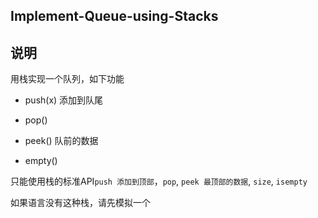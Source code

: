 ## Implement-Queue-using-Stacks

## 说明
用栈实现一个队列，如下功能

- push(x) 添加到队尾

- pop()

- peek() 队前的数据

- empty()


只能使用栈的标准API`push 添加到顶部`，`pop`, `peek 最顶部的数据`, `size`, `isempty`

如果语言没有这种栈，请先模拟一个